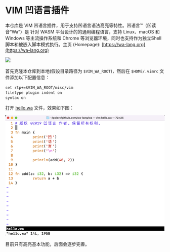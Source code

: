 # VIM 凹语言插件

本仓库是 VIM 凹语言插件，用于支持凹语言语法高亮等特性。凹语言™（凹读音“Wa”）是 针对 WASM 平台设计的的通用编程语言，支持 Linux、macOS 和 Windows 等主流操作系统和 Chrome 等浏览器环境，同时也支持作为独立Shell脚本和被嵌入脚本模式执行。主页 (Homepage): [https://wa-lang.org](https://wa-lang.org)


![](https://wa-lang.org/theme/favicon.svg)


首先克隆本仓库到本地(假设目录路径为 `$VIM_WA_ROOT`)，然后在 `$HOME/.vimrc` 文件添加以下配置信息：

```vim
set rtp+=$VIM_WA_ROOT/misc/vim
filetype plugin indent on
syntax on
```

打开 [hello.wa](hello.wa) 文件，效果如下图：

![](screenshot.png)

目前只有高亮基本功能，后面会逐步完善。
